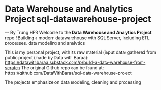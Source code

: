 # Data Warehouse and Analytics Project sql-datawarehouse-project
-- By Trung HPB
Welcome to the **Data Warehouse and Analytics Project** repo !
Building a modern datawarehouse with SQL Server, including ETL processes, data modeling and analytics

This is my personal project, with its raw material (input data) gathered from public project (made by Data with Baraa): https://datawithbaraa.substack.com/p/build-a-data-warehouse-from-scratch
The original Github repo can be found at: https://github.com/DataWithBaraa/sql-data-warehouse-project


The projects emphasize on data modeling, cleaning and processing